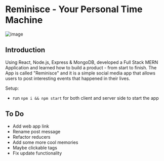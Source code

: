 # Reminisce - Your Personal Time Machine

![image](https://github.com/user-attachments/assets/24bb3e7d-8e3a-420b-8351-e5afd530e267)

## Introduction
Using React, Node.js, Express & MongoDB, developed a Full Stack MERN Application and learned how to build a product - from start to finish. The App is called "Reminisce" and it is a simple social media app that allows users to post interesting events that happened in their lives.


Setup:
- run ```npm i && npm start``` for both client and server side to start the app

## To Do
* Add web app link
* Rename post message 
* Refactor reducers
* Add some more cool memories
* Maybe clickable tags
* Fix update functionality




